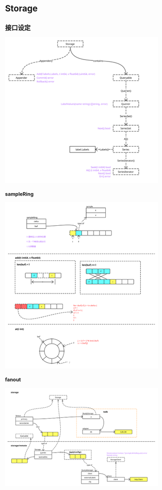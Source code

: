 # Storage

## 接口设定

![Storage Overview](images/storage_overview.svg)

### sampleRing

![sampleRing Overview](images/sample_ring.svg)

### fanout

![Fanout Storage](images/fanout_storage.svg)
